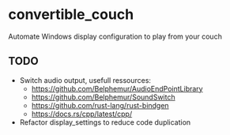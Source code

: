 # convertible_couch
Automate Windows display configuration to play from your couch

## TODO
- Switch audio output, usefull ressources:
  - https://github.com/Belphemur/AudioEndPointLibrary
  - https://github.com/Belphemur/SoundSwitch
  - https://github.com/rust-lang/rust-bindgen
  - https://docs.rs/cpp/latest/cpp/
- Refactor display_settings to reduce code duplication